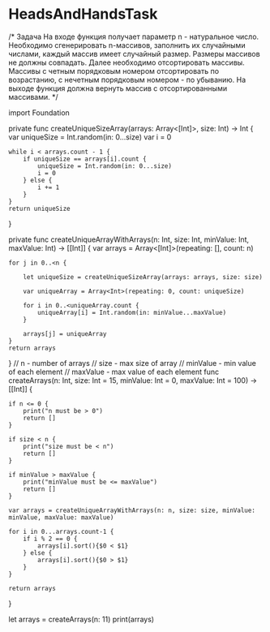 # HeadsAndHandsTask

/*
 Задача
 На входе функция получает параметр n - натуральное число. Необходимо сгенерировать n-массивов, заполнить их случайными числами, каждый массив имеет случайный размер. Размеры массивов не должны совпадать. Далее необходимо отсортировать массивы. Массивы с четным порядковым номером отсортировать по возрастанию, с нечетным порядковым номером - по убыванию. На выходе функция должна вернуть массив с отсортированными массивами.
 */

import Foundation

private func createUniqueSizeArray(arrays: Array<[Int]>, size: Int) -> Int {
    var uniqueSize = Int.random(in: 0...size)
    var i = 0
    
    while i < arrays.count - 1 {
        if uniqueSize == arrays[i].count {
            uniqueSize = Int.random(in: 0...size)
            i = 0
        } else {
            i += 1
        }
    }
    return uniqueSize
}

private func createUniqueArrayWithArrays(n: Int, size: Int, minValue: Int, maxValue: Int) -> [[Int]] {
    var arrays = Array<[Int]>(repeating: [], count: n)
    
    for j in 0..<n {
        
        let uniqueSize = createUniqueSizeArray(arrays: arrays, size: size)
        
        var uniqueArray = Array<Int>(repeating: 0, count: uniqueSize)
        
        for i in 0..<uniqueArray.count {
            uniqueArray[i] = Int.random(in: minValue...maxValue)
        }
        
        arrays[j] = uniqueArray
    }
    return arrays
}
// n - number of arrays
// size - max size of array
// minValue - min value of each element
// maxValue - max value of each element
func сreateArrays(n: Int, size: Int = 15, minValue: Int = 0, maxValue: Int = 100) -> [[Int]] {
    
    if n <= 0 {
        print("n must be > 0")
        return []
    }
    
    if size < n {
        print("size must be < n")
        return []
    }
    
    if minValue > maxValue {
        print("minValue must be <= maxValue")
        return []
    }
    
    var arrays = createUniqueArrayWithArrays(n: n, size: size, minValue: minValue, maxValue: maxValue)
    
    for i in 0...arrays.count-1 {
        if i % 2 == 0 {
            arrays[i].sort(){$0 < $1}
        } else {
            arrays[i].sort(){$0 > $1}
        }
    }
    
    return arrays
}

let arrays = сreateArrays(n: 11)
print(arrays)
